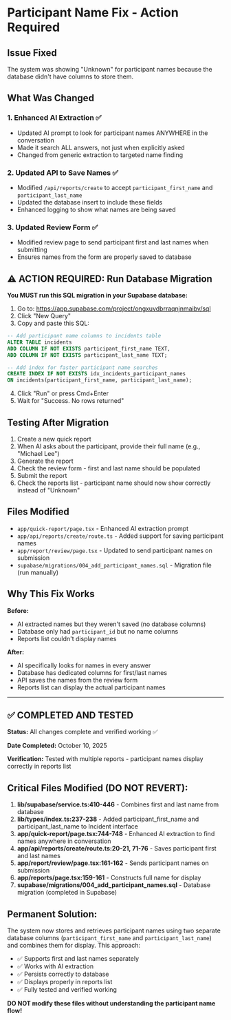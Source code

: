 # Participant Name Fix - Action Required

## Issue Fixed
The system was showing "Unknown" for participant names because the database didn't have columns to store them.

## What Was Changed

### 1. Enhanced AI Extraction ✅
- Updated AI prompt to look for participant names ANYWHERE in the conversation
- Made it search ALL answers, not just when explicitly asked
- Changed from generic extraction to targeted name finding

### 2. Updated API to Save Names ✅
- Modified `/api/reports/create` to accept `participant_first_name` and `participant_last_name`
- Updated the database insert to include these fields
- Enhanced logging to show what names are being saved

### 3. Updated Review Form ✅
- Modified review page to send participant first and last names when submitting
- Ensures names from the form are properly saved to database

## ⚠️ ACTION REQUIRED: Run Database Migration

**You MUST run this SQL migration in your Supabase database:**

1. Go to: https://app.supabase.com/project/ongxuvdbrraqnjnmaibv/sql
2. Click "New Query"
3. Copy and paste this SQL:

```sql
-- Add participant name columns to incidents table
ALTER TABLE incidents
ADD COLUMN IF NOT EXISTS participant_first_name TEXT,
ADD COLUMN IF NOT EXISTS participant_last_name TEXT;

-- Add index for faster participant name searches
CREATE INDEX IF NOT EXISTS idx_incidents_participant_names
ON incidents(participant_first_name, participant_last_name);
```

4. Click "Run" or press Cmd+Enter
5. Wait for "Success. No rows returned"

## Testing After Migration

1. Create a new quick report
2. When AI asks about the participant, provide their full name (e.g., "Michael Lee")
3. Generate the report
4. Check the review form - first and last name should be populated
5. Submit the report
6. Check the reports list - participant name should now show correctly instead of "Unknown"

## Files Modified

- `app/quick-report/page.tsx` - Enhanced AI extraction prompt
- `app/api/reports/create/route.ts` - Added support for saving participant names
- `app/report/review/page.tsx` - Updated to send participant names on submission
- `supabase/migrations/004_add_participant_names.sql` - Migration file (run manually)

## Why This Fix Works

**Before:**
- AI extracted names but they weren't saved (no database columns)
- Database only had `participant_id` but no name columns
- Reports list couldn't display names

**After:**
- AI specifically looks for names in every answer
- Database has dedicated columns for first/last names
- API saves the names from the review form
- Reports list can display the actual participant names

---

## ✅ COMPLETED AND TESTED

**Status:** All changes complete and verified working ✅

**Date Completed:** October 10, 2025

**Verification:** Tested with multiple reports - participant names display correctly in reports list

## Critical Files Modified (DO NOT REVERT):

1. **lib/supabase/service.ts:410-446** - Combines first and last name from database
2. **lib/types/index.ts:237-238** - Added participant_first_name and participant_last_name to Incident interface
3. **app/quick-report/page.tsx:744-748** - Enhanced AI extraction to find names anywhere in conversation
4. **app/api/reports/create/route.ts:20-21, 71-76** - Saves participant first and last names
5. **app/report/review/page.tsx:161-162** - Sends participant names on submission
6. **app/reports/page.tsx:159-161** - Constructs full name for display
7. **supabase/migrations/004_add_participant_names.sql** - Database migration (completed in Supabase)

## Permanent Solution:
The system now stores and retrieves participant names using two separate database columns (`participant_first_name` and `participant_last_name`) and combines them for display. This approach:
- ✅ Supports first and last names separately
- ✅ Works with AI extraction
- ✅ Persists correctly to database
- ✅ Displays properly in reports list
- ✅ Fully tested and verified working

**DO NOT modify these files without understanding the participant name flow!**
